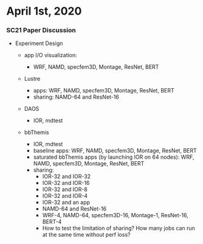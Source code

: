 # April 1st, 2020

### SC21 Paper Discussion

- Experiment Design
  - app I/O visualization:
    - WRF, NAMD, specfem3D, Montage, ResNet, BERT
    
  - Lustre
    - apps: WRF, NAMD, specfem3D, Montage, ResNet, BERT
    - sharing: NAMD-64 and ResNet-16

  - DAOS
    - IOR, mdtest

  - bbThemis
    - IOR, mdtest
    - baseline apps: WRF, NAMD, specfem3D, Montage, ResNet, BERT
    - saturated bbThemis apps (by launching IOR on 64 nodes): WRF, NAMD, specfem3D, Montage, ResNet, BERT
    - sharing: 
      - IOR-32 and IOR-32
      - IOR-32 and IOR-16
      - IOR-32 and IOR-8
      - IOR-32 and IOR-4
      - IOR-32 and an app
      - NAMD-64 and ResNet-16
      - WRF-4, NAMD-64, specfem3D-16, Montage-1, ResNet-16, BERT-4
      - How to test the limitation of sharing? How many jobs can run at the same time without perf loss?
